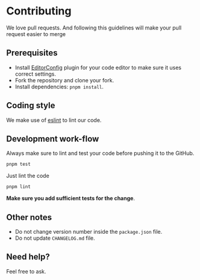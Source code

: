 # Contributing

We love pull requests. And following this guidelines will make your pull request easier to merge

## Prerequisites

- Install [EditorConfig](http://editorconfig.org/) plugin for your code editor to make sure it uses correct settings.
- Fork the repository and clone your fork.
- Install dependencies: `pnpm install`.

## Coding style

We make use of [eslint](https://eslint.org/) to lint our code.

## Development work-flow

Always make sure to lint and test your code before pushing it to the GitHub.

```bash
pnpm test
```

Just lint the code

```bash
pnpm lint
```

**Make sure you add sufficient tests for the change**.

## Other notes

- Do not change version number inside the `package.json` file.
- Do not update `CHANGELOG.md` file.

## Need help?

Feel free to ask.
